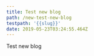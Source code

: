 ```yaml
---
title: Test new blog
path: /new-test-new-blog
testpath: '{{slug}}'
date: 2019-05-23T03:24:55.464Z
---
```

Test new blog
